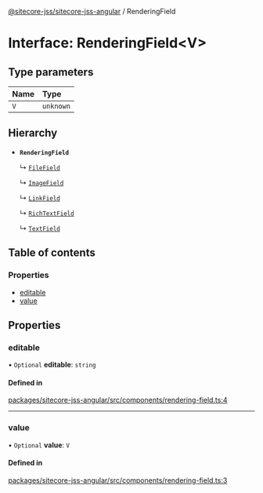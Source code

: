 [@sitecore-jss/sitecore-jss-angular](../README.md) / RenderingField

# Interface: RenderingField\<V\>

## Type parameters

| Name | Type |
| :------ | :------ |
| `V` | `unknown` |

## Hierarchy

- **`RenderingField`**

  ↳ [`FileField`](FileField.md)

  ↳ [`ImageField`](ImageField.md)

  ↳ [`LinkField`](LinkField.md)

  ↳ [`RichTextField`](RichTextField.md)

  ↳ [`TextField`](TextField.md)

## Table of contents

### Properties

- [editable](RenderingField.md#editable)
- [value](RenderingField.md#value)

## Properties

### editable

• `Optional` **editable**: `string`

#### Defined in

[packages/sitecore-jss-angular/src/components/rendering-field.ts:4](https://github.com/Sitecore/jss/blob/3a18a22a7/packages/sitecore-jss-angular/src/components/rendering-field.ts#L4)

___

### value

• `Optional` **value**: `V`

#### Defined in

[packages/sitecore-jss-angular/src/components/rendering-field.ts:3](https://github.com/Sitecore/jss/blob/3a18a22a7/packages/sitecore-jss-angular/src/components/rendering-field.ts#L3)
